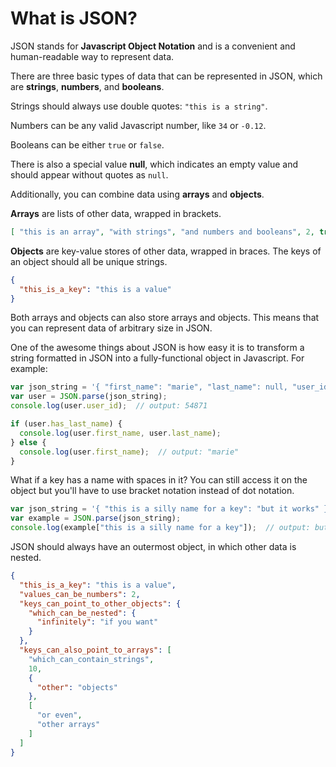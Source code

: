 # What is JSON?

JSON stands for **Javascript Object Notation** and is a convenient and human-readable way to represent data.

There are three basic types of data that can be represented in JSON, which are **strings**, **numbers**, and **booleans**.

Strings should always use double quotes: `"this is a string"`.

Numbers can be any valid Javascript number, like `34` or `-0.12`.

Booleans can be either `true` or `false`.

There is also a special value **null**, which indicates an empty value and should appear without quotes as `null`.

Additionally, you can combine data using **arrays** and **objects**.

**Arrays** are lists of other data, wrapped in brackets.
```json
[ "this is an array", "with strings", "and numbers and booleans", 2, true, "and also a null for kicks", null]
```

**Objects** are key-value stores of other data, wrapped in braces. The keys of an object should all be unique strings.
```json
{
  "this_is_a_key": "this is a value"
}
```

Both arrays and objects can also store arrays and objects. This means that you can represent data of arbitrary size in JSON.

One of the awesome things about JSON is how easy it is to transform a string formatted in JSON into a fully-functional object in Javascript. For example:

```javascript
var json_string = '{ "first_name": "marie", "last_name": null, "user_id": 54871, "has_last_name": false }';
var user = JSON.parse(json_string);
console.log(user.user_id);  // output: 54871

if (user.has_last_name) {
  console.log(user.first_name, user.last_name);
} else {
  console.log(user.first_name);  // output: "marie"
}
```

What if a key has a name with spaces in it? You can still access it on the object but you'll have to use bracket notation instead of dot notation.

```javascript
var json_string = '{ "this is a silly name for a key": "but it works" }';
var example = JSON.parse(json_string);
console.log(example["this is a silly name for a key"]);  // output: but it works
```

JSON should always have an outermost object, in which other data is nested.

```json
{
  "this_is_a_key": "this is a value",
  "values_can_be_numbers": 2,
  "keys_can_point_to_other_objects": {
    "which_can_be_nested": {
      "infinitely": "if you want"
    }
  },
  "keys_can_also_point_to_arrays": [
    "which_can_contain_strings",
    10,
    {
      "other": "objects"
    },
    [
      "or even",
      "other arrays"
    ]
  ]
}
```